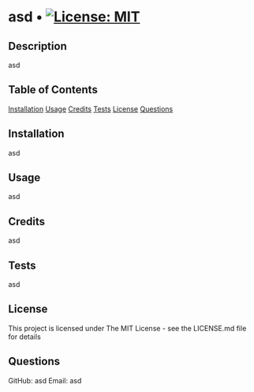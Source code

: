 # asd • [![License: MIT](https://img.shields.io/badge/License-MIT-yellow.svg)](https://opensource.org/licenses/MIT)

## Description
asd

## Table of Contents
[Installation](#install)
[Usage](#use)
[Credits](#creds)
[Tests](#test)
[License](#license)
[Questions](#ques)

<a name='install'>

## Installation
asd

<a name='use'>

## Usage
asd

<a name='creds'>

## Credits
asd

<a name='test'>

## Tests
asd

<a name='license'>

## License
This project is licensed under The MIT License - see the LICENSE.md file for details

<a name='ques'/>

## Questions
GitHub: asd
Email: asd